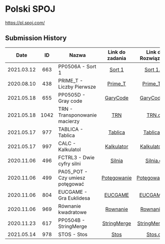 Polski SPOJ
=================
https://pl.spoj.com/

Submission History
------------------
|Date      |ID |Nazwa              | Link do zadania                              | Link do Rozwiązania                                | Poziom         |
|----------|:-----:|-------------------|:--------------------------------------------:|:--------------------------------------------------:|-------------|
|2021.03.12|663|PP0506A - Sort 1   | [Sort 1](https://www.spoj.com/problems/TEST/)|[Sort 1.cs](https://github.com/Seqiiu/Spoj/blob/main/easy/PP0506A%20-%20Sort%201/Program.cs)|easy |
|2020.08.10|438|PRIME_T - Liczby Pierwsze  | [Prime_T](https://pl.spoj.com/problems/PRIME_T/)| [Prime_T.cs]()| easy   |
|2021.05.18|655|PP0505D - Gray code  | [GaryCode](https://pl.spoj.com/problems/PP0505D/)| [GaryCode.cs](https://github.com/Seqiiu/Spoj/blob/main/medium/Garycoode/Program.cs)| medium |
|2021.05.18|1042|TRN - Transponowanie macierzy| [TRN](https://pl.spoj.com/problems/TRN/)| [TRN.cs](https://github.com/Seqiiu/Spoj/blob/main/easy/TRN%20-%20Transponowanie%20macierzy/Program.cs)| easy  |
|2021.05.17|977|TABLICA - Tablica| [Tablica](https://pl.spoj.com/problems/TABLICA/)| [Tablica.cs](https://github.com/Seqiiu/Spoj/blob/main/easy/Tablica/Program.cs)| easy  |
|2021.05.17|997|CALC - Kalkulatol| [Kalkulator](https://pl.spoj.com/problems/CALC/)| [Kalkulator.cs](https://github.com/Seqiiu/Spoj/blob/main/easy/Kalkluator/Program.cs)| easy  |
|2020.11.06|496|FCTRL3 - Dwie cyfry silni| [Silnia](https://pl.spoj.com/problems/FCTRL3/)| [Silnia.cs]()| easy  |
|2020.11.06|499|PA05_POT - Czy umiesz potęgować| [Potęgowanie](https://pl.spoj.com/problems/PA05_POT/)| [Potęgowanie.cs]()| easy  |
|2020.11.06|804|EUCGAME - Gra Euklidesa| [EUCGAME](https://pl.spoj.com/problems/EUCGAME/)| [EUCGAME.cs](https://github.com/Seqiiu/Spoj/blob/main/easy/EUCGAME%20-%20Gra%20Euklidesa/Program.cs)| easy  |
|2020.11.06|969|Równanie kwadratowe| [Rownanie](https://pl.spoj.com/problems/ROWNANIE/)| [Rownanie.cs](https://github.com/Seqiiu/Spoj/blob/main/easy/ROWNANIE%20-%20R%C3%B3wnanie%20kwadratowe/Program.cs)| easy  |
|2020.11.23|617|PP0504B - StringMerge| [StringMerge](https://pl.spoj.com/problems/PP0504B/)| [StringMerge.cs](https://github.com/Seqiiu/Spoj/blob/main/easy/PP0504B%20-%20StringMerge/Program.cs)| easy  |
|2021.05.14|978|STOS - Stos| [Stos](https://pl.spoj.com/problems/STOS/)| [Stos.cs](https://github.com/Seqiiu/Spoj/blob/main/easy/Stos/Program.cs)| easy  |




